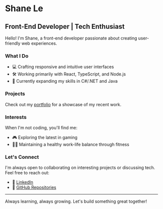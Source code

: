 # Shane Le
## Front-End Developer | Tech Enthusiast

Hello! I'm Shane, a front-end developer passionate about creating user-friendly web experiences.

### What I Do

- 💻 Crafting responsive and intuitive user interfaces
- 🛠️ Working primarily with React, TypeScript, and Node.js
- 🌱 Currently expanding my skills in C#/.NET and Java

### Projects

Check out my [portfolio](http://portfolio-v2-shanedle.vercel.app/) for a showcase of my recent work.

### Interests

When I'm not coding, you'll find me:
- 🎮 Exploring the latest in gaming
- 🏋️‍♂️ Maintaining a healthy work-life balance through fitness

### Let's Connect

I'm always open to collaborating on interesting projects or discussing tech. Feel free to reach out:

- 📎 [LinkedIn](https://www.linkedin.com/in/shane-anh-dagatan-le/)
- 📂 [GitHub Repositories](http://github.com/shanedle?tab=repositories)

---

Always learning, always growing. Let's build something great together!
